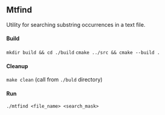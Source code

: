 ## Mtfind

Utility for searching substring occurrences in a text file.

#### Build


`mkdir build && cd ./build`
`cmake ../src && cmake --build .`

#### Cleanup

`make clean` (call from `./buld` directory)

#### Run

`./mtfind <file_name> <search_mask>`